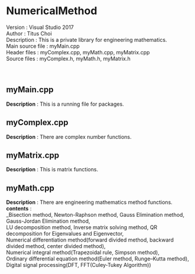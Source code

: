 # NumericalMethod

Version : Visual Studio 2017<br>
Author : Titus Choi<br>
Description : This is a private library for engineering mathematics.<br>
Main source file : myMain.cpp<br>
Header files : myComplex.cpp, myMath.cpp, myMatrix.cpp<br>
Source files : myComplex.h,   myMath.h,   myMatrix.h<br>
<br>
<br>
## myMain.cpp

**Description** : This is a running file for packages.<br>

## myComplex.cpp

**Description** : There are complex number functions.<br>

## myMatrix.cpp

**Description** : This is matrix functions.<br>

## myMath.cpp

**Description** : There are engineering mathematics method functions.<br>
**contents** : <br>
_Bisection method, Newton-Raphson method, Gauss Elimination method, Gauss-Jordan Elimination method,<br>
LU decomposition method, Inverse matrix solving method, QR decomposition for Eigenvalues and Eigenvector,<br>
Numerical differentiation method(forward divided method, backward divided method, center divided method),<br>
Numerical integral method(Trapezoidal rule, Simpson method),<br>
Ordinary differential equation method(Euler method, Runge–Kutta method),<br>
Digital signal processing(DFT, FFT(Culey-Tukey Algorithm))
